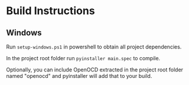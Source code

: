 # Build Instructions 

## Windows

Run ```setup-windows.ps1``` in powershell to obtain all project dependencies.

In the project root folder run ```pyinstaller main.spec``` to compile.

Optionally, you can include OpenOCD extracted in the project root folder named "openocd" and pyinstaller will add that to your build.
